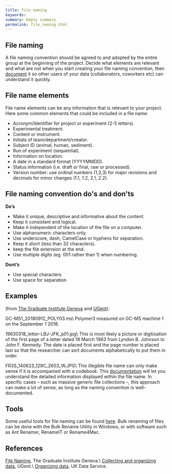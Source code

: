 ```yaml
---
title: File naming
keywords:
summary: Empty summary
permalink: file_naming.html
---
```

## File naming
A file naming convention should be agreed to and adopted by the entire group at the beginning of the project. Decide what elements are relevant and what are not when you start creating your file naming convention, then [document](data_documentation) it so other users of your data (collaborators, coworkers etc) can understand it quickly.

## File name elements
File name elements can be any information that is relevant to your project. Here some common elements that could be included in a file name:
* Acronym/Identifier for project or experiment (2-5 letters).
* Experimental treatment.
* Content or instrument.
* Initials of team/department/creator.
* Subject ID (animal, human, sediment).
* Run of experiment (sequential).
* Information on location.
* A date in a standard format (YYYYMMDD).
* Status information (i.e. draft or final, raw or processed).
* Version number: use ordinal numbers (1,2,3) for major revisions and decimals for minor changes (1.1, 1.2, 2.1, 2.2).

## File naming convention do's and don'ts
**Do’s**
* Make it unique, descriptive and informative about the content.
* Keep it consistent and logical.
* Make it independent of the location of the file on a computer.
* Use alphanumeric characters only.
* Use underscore, dash, CamelCase or hyphens for separation.
* Keep it short (less than 32 characters).
* keep the file extension at the end.
* Use multiple digits (eg. 001 rather than 1) when numbering.

**Dont’s**
* Use special characters
* Use space for separation

## Examples
(from [The Graduate Institute Geneva](https://libguides.graduateinstitute.ch/rdm/filenames) and [UGent](https://www.ugent.be/en/research/datamanagement/during-research/collection.htm#Filenaming)).

GC-MS1_20180912_POLY03.ms\\
Polymer3 measured on GC-MS machine 1 on the September 1 2018.

19630318_letter-LBJ-JFK_p01.jpg\\
This is most likely a picture or digitisation of the first page of a letter dated 18 March 1963 from Lyndon B. Johnson to John F. Kennedy. The date is placed first and the page number is placed last so that the researcher can sort documents alphabetically to put them in order.

FR3S_140623_129C_2653_W.JPG\\
This illegible file name can only make sense if it is accompanied with a codebook. This [documentation](data_documentation) will let you understand the detailed information displayed within the file name. In specific cases – such as massive generic file collections –, this approach can make a lot of sense, as long as the naming convention is well-documented.

## Tools
Some useful tools for file naming can be found [here](https://libguides.graduateinstitute.ch/rdm/filenames).
Bulk renaming of files can be done with the Bulk Rename Utility in Windows, or with software such as Ant Renamer, RenameIT or Rename4Mac.

## References
[File Naming](https://libguides.graduateinstitute.ch/rdm/filenames), The Graduate Institute Geneva.\\
[Collecting and organizing data](https://www.ugent.be/en/research/datamanagement/during-research/collection.htm#Filenaming), UGent.\\
[Organizing data](https://www.ukdataservice.ac.uk/manage-data/format/organising), UK Data Service.
